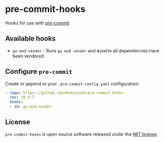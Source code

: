 # pre-commit-hooks
Hooks for use with [pre-commit](https://pre-commit.com/)

## Available hooks

* `go-mod-vendor` - Runs `go mod vendor` and asserts all dependencies have been vendored.

## Configure `pre-commit`

Create or append to your `.pre-commit-config.yaml` configuration:

```yaml
- repo: https://github.com/Aneurysm9/pre-commit-hooks
  rev: v0.0.2
  hooks:
  - id: go-mod-vendor
```

## License

`pre-commit-hooks` is open source software released under the [MIT license](https://opensource.org/licenses/MIT).
